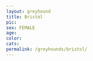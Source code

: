 ```yaml
---
layout: greyhound
title: Bristol
pic:
sex: FEMALE
age:
color:
cats:
permalink: /greyhounds/bristol/
---
```



